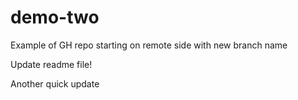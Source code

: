 # demo-two
Example of GH repo starting on remote side with new branch name

Update readme file!

Another quick update

